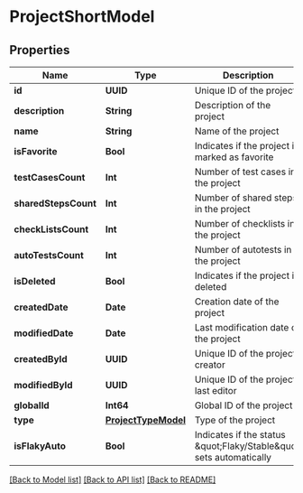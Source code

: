# ProjectShortModel

## Properties
Name | Type | Description | Notes
------------ | ------------- | ------------- | -------------
**id** | **UUID** | Unique ID of the project | 
**description** | **String** | Description of the project | [optional] 
**name** | **String** | Name of the project | 
**isFavorite** | **Bool** | Indicates if the project is marked as favorite | 
**testCasesCount** | **Int** | Number of test cases in the project | [optional] 
**sharedStepsCount** | **Int** | Number of shared steps in the project | [optional] 
**checkListsCount** | **Int** | Number of checklists in the project | [optional] 
**autoTestsCount** | **Int** | Number of autotests in the project | [optional] 
**isDeleted** | **Bool** | Indicates if the project is deleted | 
**createdDate** | **Date** | Creation date of the project | 
**modifiedDate** | **Date** | Last modification date of the project | [optional] 
**createdById** | **UUID** | Unique ID of the project creator | 
**modifiedById** | **UUID** | Unique ID of the project last editor | [optional] 
**globalId** | **Int64** | Global ID of the project | 
**type** | [**ProjectTypeModel**](ProjectTypeModel.md) | Type of the project | 
**isFlakyAuto** | **Bool** | Indicates if the status \&quot;Flaky/Stable\&quot; sets automatically | 

[[Back to Model list]](../README.md#documentation-for-models) [[Back to API list]](../README.md#documentation-for-api-endpoints) [[Back to README]](../README.md)


